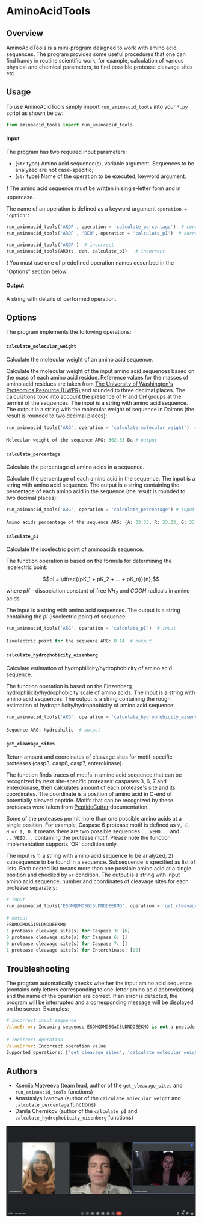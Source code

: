# AminoAcidTools

## Overview

AminoAcidTools is a mini-program designed to work with amino acid sequences. The program provides some useful procedures that one can find handy in routine scientific work, for example, calculation of various physical and chemical parameters, to find possible protease cleavage sites etc.

## Usage

To use AminoAcidTools simply import `run_aminoacid_tools` into your `*.py` script as shown below:
```python
from aminoacid_tools import run_aminoacid_tools
```
#### Input
The program has two required input parameters:
* (`str` type) Amino acid sequence(s), variable argument. Sequences to be analyzed are not case-specific;
* (`str` type) Name of the operation to be executed, keyword argument.

:exclamation: The amino acid sequence must be written in single-letter form and in uppercase.

The name of an operation is defined as a keyword argument `operation = 'option'`:

```python
run_aminoacid_tools('ARDF', operation = 'calculate_percentage')  # correct
run_aminoacid_tools('ARDF', 'DEH', operation = 'calculate_pI')  # correct
```
```python
run_aminoacid_tools('ARDF')  # incorrect
run_aminoacid_tools(ARDtt, deh, calculate_pI)   # incorrect
```

:exclamation: You must use one of predefined operation names described in the "Options" section below.

#### Output
A string with details of performed operation.

## Options

The program implements the following operations:

#### `calculate_molecular_weight`  
Calculate the molecular weight of an amino acid sequence.

Calculate the molecular weight of the input amino acid sequences based on the mass of each amino acid residue. Reference values for the masses of amino acid residues are taken from [The University of Washington's Proteomics Resource (UWPR)](https://proteomicsresource.washington.edu/protocols06/masses.php) and rounded to three decimal places. The calculations took into account the presence of *H* and *OH* groups at the termini of the sequences.
The input is a string with amino acid sequence. The output is a string with the molecular weight of sequence in Daltons (the result is rounded to two decimal places):
```python
run_aminoacid_tools('ARG', operation = 'calculate_molecular_weight')  # input

Molecular weight of the sequence ARG: 302.33 Da # output
```

#### `calculate_percentage`
Calculate the percentage of amino acids in a sequence.

Calculate the percentage of each amino acid in the sequence. The input is a string with amino acid sequence. The output is a string containing the percentage of each amino acid in the sequence (the result is rounded to two decimal places):
```python
run_aminoacid_tools('ARG', operation = 'calculate_percentage') # input

Amino acids percentage of the sequence ARG: {A: 33.33, R: 33.33, G: 33.33} # output
```

#### `calculate_pI`
Calculate the isoelectric point of aminoacids sequence.

The function operation is based on the formula for determining the isoelectric point:

$$pI = \dfrac{(pK_1 + pK_2 + ... + pK_n)}{n},$$

where $pK$ - dissociation constant of free $NH_2$ and $COOH$ radicals in amino acids.

The input is a string with amino acid sequences. The output is a string containing the $pI$ (isoelectric point) of sequence:
```python
run_aminoacid_tools('ARG', operation = 'calculate_pI')  # input

Isoelectric point for the sequence ARG: 8.14  # output
```

#### `calculate_hydrophobicity_eisenberg`
Calculate estimation of hydrophilicity/hydrophobicity of amino acid sequence.

The function operation is based on the Einzenberg hydrophilicity/hydrophobicity scale of amino acids. 
The input is a string with amino acid sequences. The output is a string containing the rough estimation of hydrophilicity/hydrophobicity of amino acid sequence:
```python
run_aminoacid_tools('ARG', operation = 'calculate_hydrophobicity_eisenberg')  # input

Sequence ARG: Hydrophilic  # output
```

#### `get_cleavage_sites`
Return amount and coordinates of cleavage sites for motif-specific proteases (casp3, casp6, casp7, enterokinase). 

The function finds traces of motifs in amino acid sequence that can be recognized by next site-specific proteases: caspases 3, 6, 7 and enterokinase, then calculates amount of each protease's site and its coordinates. The coordinate is a position of amino acid in C-end of potentially cleaved peptide. Motifs that can be recognized by these proteases were taken from [PeptideCutter](https://web.expasy.org/peptide_cutter/peptidecutter_enzymes.html) documentation.

Some of the proteases permit more than one possible amino acids at a single position. For example, Caspase 6 protease motif is defined as `V, E, H or I, D`. It means there are two possible sequences `...VEHD...` and `...VEID...`  containing the protease motif. Please note the function implementation supports 'OR' condition only.

The input is 1) a string with amino acid sequence to be analyzed, 2) subsequence to  be found in a sequence. Subsequence is specified as list of lists. Each nested list means more than one possible amino acid at a single position and checked by `or` condition. The output is a string with input amino acid sequence, number and coordinates of cleavage sites for each protease separately:
```python
# input
run_aminoacid_tools('ESDMQDMDSGISLDNDDEEKMQ', operation = 'get_cleavage_sites') 

# output
ESDMQDMDSGISLDNDDEEKMQ
1 protease cleavage site(s) for Caspase 3: [6]
0 protease cleavage site(s) for Caspase 6: []
0 protease cleavage site(s) for Caspase 7: []
1 protease cleavage site(s) for Enterokinase: [20]
```

## Troubleshooting

The program automatically checks whether the input amino acid sequence (contains only letters corresponding to one-letter amino acid abbreviations) and the name of the operation are correct. If an error is detected, the program will be interrupted and a corresponding message will be displayed on the screen. Examples:
```python
# incorrect input sequence
ValueError: Incoming sequence ESDMQDMDSGaISLDNDDEEKMQ is not a peptide

# incorrect operation
ValueError: Incorrect operation value
Supported operations: ['get_cleavage_sites', 'calculate_molecular_weight', 'calculate_percentage', 'calculate_pI', 'calculate_hydrophobicity_eisenberg']
```

## Authors

* Kseniia Matveeva (team lead, author of the `get_cleavage_sites` and `run_aminoacid_tools` functions)
* Anastasiya Ivanova (author of the `calculate_molecular_weight` and `calculate_percentage` functions)
* Danila Chernikov (author of the `calculate_pI` and `calculate_hydrophobicity_eisenberg` functions)

![Team photo](team_photo.png)
